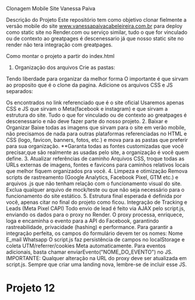Clonagem Mobile Site Vanessa Paiva

Descrição do Projeto
Este repositório tem como objetivo clonar fielmente a versão mobile do site www.vanessapaivacabeleireira.com.br para deploy como static site no Render.com ou serviço similar, tudo o que for vinculado ou de contexto ao greatpages é descenessario já que nosso static site no render não tera integração com greatpages.

Como montar o projeto a partir do index.html
1. Organização dos arquivos
Crie as pastas:

Tendo liberdade para organizar da melhor forma
O importante é que sirvam ao proposito que é o clone da pagina.
Adicione os arquivos CSS e JS separados:

Os encontrados no link referenciado que é o site oficial
Usaremos apenas CSS e JS que sirvam o Meta(facebook e instagram) e que sirvam a estrutura do site.
Tudo o que for vinculado ou de contexto ao greatpages é descenessario e não deve fazer parte do nosso projeto.
2. Baixar e Organizar
Baixe todas as imagens que sirvam para o site em verão mobile, não precisamos de nada para outras plataformas referenciadas no HTML e CSS (logo, favicon, banners, fotos, etc.) e mova para as pastas que preferir para sua organização.
**Garanta todas as fontes customizadas que você precisar,que são realmente as usadas pelo site, a organização é você quem define.
3. Atualizar referências de caminho
Arquivos CSS, troque todas as URLs externas de imagens, fontes e favicons para caminhos relativos locais que melhor fiquem organizados pra você.
4. Limpeza e otimização
Remova scripts de rastreamento (Google Analytics, Facebook Pixel, GTM etc.) e arquivos .js que não tenham relação com o funcionamento visual do site.
Exclua qualquer arquivo de mock/teste ou que não seja necessário para o funcionamento do site estático.
5. Estrutura final esperada é definida por você, apenas citar no final do projeto como ficou.
Integração de Tracking e Leads (Meta Pixel CAPI)
Todo envio de lead é feito via AJAX pelo script.js, enviando os dados para o proxy no Render.
O proxy processa, enriquece, loga e encaminha o evento para a API do Facebook, garantindo rastreabilidade, privacidade (hashing) e performance.
Para garantir a integração perfeita, os campos do formulário devem ter os nomes:
Nome
E_mail
Whatsapp
O script.js faz persistência de campos no localStorage e coleta UTM/referrer/cookies Meta automaticamente.
Para eventos adicionais, basta chamar enviarEvento("NOME_DO_EVENTO") no JS.
IMPORTANTE:
Qualquer alteração na URL do proxy deve ser atualizada em script.js.
Sempre que criar uma landing nova, lembre-se de incluir esse JS.

# Projeto 12
